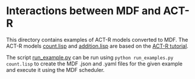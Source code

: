 # Interactions between MDF and ACT-R

This directory contains examples of ACT-R models converted to MDF. The ACT-R
models [count.lisp](count.lisp) and [addition.lisp](addition.lisp) are based on 
the [ACT-R tutorial](http://act-r.psy.cmu.edu/software/).

The script [run_example.py](run_example.py) can be run using
`python run_examples.py count.lisp`
to create the MDF .json and .yaml files for the given example and execute it
using the MDF scheduler.
